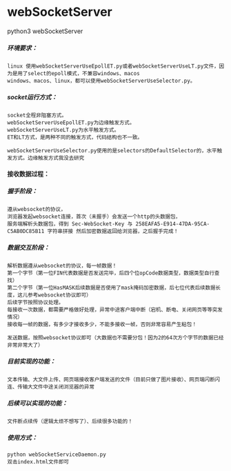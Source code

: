# webSocketServer
python3 webSocketServer

##### 环境要求：
    linux 使用webSocketServerUseEpollET.py或者webSocketServerUseLT.py文件，因为是用了select的epoll模式，不兼容windows、macos
    windows、macos、linux，都可以使用webSocketServerUseSelector.py。
##### socket运行方式：
    socket全程非阻塞方式。
    webSocketServerUseEpollET.py为边缘触发方式。
    webSocketServerUseLT.py为水平触发方式。
    ET和LT方式，是两种不同的触发方式，代码结构也不一致。
    
    webSocketServerUseSelector.py使用的是selectors的DefaultSelector的，水平触发方式。边缘触发方式我没去研究
#### 接收数据过程：
##### 握手阶段：
    遵从websocket的协议，
    浏览器发起websocket连接，首次（未握手）会发送一个http的头数据包，
    服务端解析头数据包，得到 Sec-WebSocket-Key 与 258EAFA5-E914-47DA-95CA-C5AB0DC85B11 字符串拼接 然后加密数据返回给浏览器，之后握手完成！
##### 数据交互阶段：
    解析数据遵从websocket的协议，每一帧数据！
    第一个字节（第一位FIN代表数据是否发送完毕，后四个位opCode数据类型，数据类型自行查找）
    第二个字节（第一位HasMASK后续数据是否使用了mask掩码加密数据，后七位代表后续数据长度，这儿参考websocket协议即可）
    后续字节按照协议处理。
    每接收一次数据，都需要严格做好处理，异常中途客户端中断（宕机、断电、关闭网页等等突发情况）
    接收每一帧的数据，有多少才接收多少，不能多接收一帧，否则非常容易产生粘包！
    
    发送数据，按照websocket协议即可（大数据也不需要分包！因为2的64次方个字节的数据已经非常非常大了）
##### 目前实现的功能：
    文本传输、大文件上传、网页端接收客户端发送的文件（目前只做了图片接收）、网页端闪断闪连、传输大文件中途关闭浏览器的异常
##### 后续可以实现的功能：
    文件断点续传（逻辑太烦不想写了）、后续很多功能的！
##### 使用方式：
    python webSocketServiceDaemon.py 
    双击index.html文件即可
